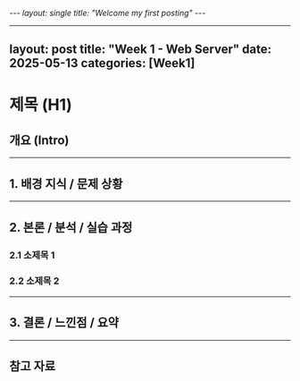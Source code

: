 _---
layout: single
title: "Welcome my first posting"
---_

---
layout: post
title: "Week 1 - Web Server"
date: 2025-05-13
categories: [Week1]
---






# 제목 (H1)

## 개요 (Intro)

<!-- 여기에 간단한 소개나 요약 내용을 적는 섹션 -->

---

## 1. 배경 지식 / 문제 상황

<!-- 주제를 선택한 이유, 문제 발생 배경 등을 정리 -->

---

## 2. 본론 / 분석 / 실습 과정

<!-- 핵심 설명, 코드 예시, 실습 결과, 분석 등 포함 -->

### 2.1 소제목 1

### 2.2 소제목 2

---

## 3. 결론 / 느낀점 / 요약

<!-- 배운 점, 개선할 점, 마무리 정리 -->

---

## 참고 자료
